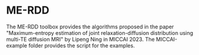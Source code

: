 # ME-RDD
The ME-RDD toolbox provides the algorithms proposed in the paper "Maximum-entropy estimation of joint relaxation-diffusion distribution using multi-TE diffusion MRI" by Lipeng Ning in MICCAI 2023.
The MICCAI-example folder provides the script for the examples.
